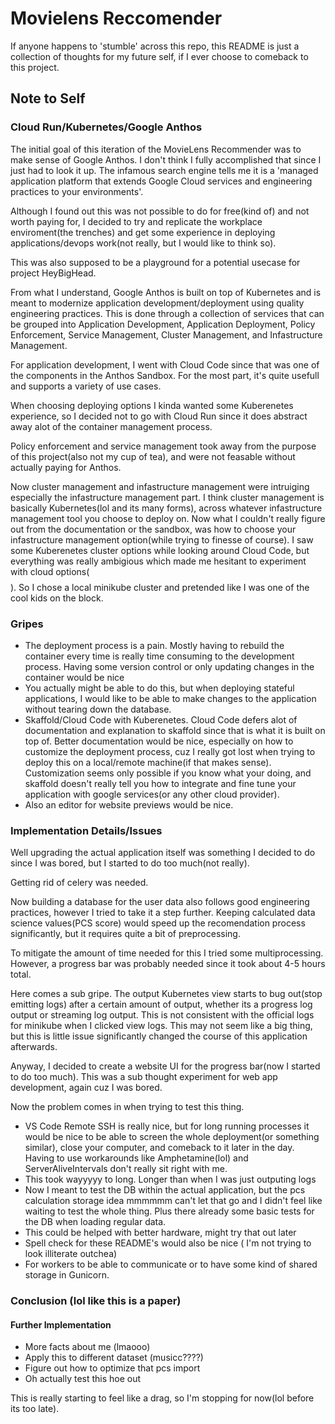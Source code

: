 # Movielens Reccomender
If anyone happens to 'stumble' across this repo, this README is just a collection of thoughts for my future self, if I ever choose to comeback to this project. 
## Note to Self

### Cloud Run/Kubernetes/Google Anthos
The initial goal of this iteration of the MovieLens Recommender was to make sense of Google Anthos. I don't think I fully accomplished that since I just had to look it up. The infamous search engine tells me it is a 'managed application platform that extends Google Cloud services and engineering practices to your environments'. 

Although I found out this was not possible to do for free(kind of) and not worth paying for, I decided to try and replicate the workplace enviroment(the trenches) and get some experience in deploying applications/devops work(not really, but I would like to think so).

This was also supposed to be a playground for a potential usecase for project HeyBigHead. 

From what I understand, Google Anthos is built on top of Kubernetes and is meant to modernize application development/deployment using quality engineering practices. This is done through a collection of services that can be grouped into Application Development, Application Deployment, Policy Enforcement, Service Management, Cluster Management, and Infastructure Management. 

For application development, I went with Cloud Code since that was one of the components in the Anthos Sandbox. For the most part, it's quite usefull and supports a variety of use cases.

When choosing deploying options I kinda wanted some Kuberenetes experience, so I decided not to go with Cloud Run since it does abstract away alot of the container management process. 

Policy enforcement and service management took away from the purpose of this project(also not my cup of tea), and were not feasable without actually paying for Anthos.

Now cluster management and infastructure management were intruiging especially the infastructure management part. I think cluster management is basically Kubernetes(lol and its many forms), across whatever infastructure management tool you choose to deploy on. Now what I couldn't really figure out from the documentation or the sandbox, was how to choose your infastructure management option(while trying to finesse of course). I saw some Kuberenetes cluster options while looking around Cloud Code, but everything was really ambigious which made me hesitant to experiment with cloud options($$$$). So I chose a local minikube cluster and pretended like I was one of the cool kids on the block.


### Gripes
- The deployment process is a pain. Mostly having to rebuild the container every time is really time consuming to the development process. Having some version control or only updating changes in the container would be nice
- You actually might be able to do this, but when deploying stateful applications, I would like to be able to make changes to the application without tearing down the database.
- Skaffold/Cloud Code with Kuberenetes. Cloud Code defers alot of documentation and explanation to skaffold since that is what it is built on top of. Better documentation would be nice, especially on how to customize the deployment process, cuz I really got lost when trying to deploy this on a local/remote machine(if that makes sense). Customization seems only possible if you know what your doing, and skaffold doesn't really tell you how to integrate and fine tune your application with google services(or any other cloud provider).
- Also an editor for website previews would be nice.

### Implementation Details/Issues

Well upgrading the actual application itself was something I decided to do since I was bored, but I started to do too much(not really). 

Getting rid of celery was needed.

Now building a database for the user data also follows good engineering practices, however I tried to take it a step further. Keeping calculated data science values(PCS score) would speed up the recomendation process significantly, but it requires quite a bit of preprocessing.

To mitigate the amount of time needed for this I tried some multiprocessing. However, a progress bar was probably needed since it took about 4-5 hours total.

Here comes a sub gripe. The output Kubernetes view starts to bug out(stop emitting logs) after a certain amount of output, whether its a progress log output or streaming log output. This is not consistent with the official logs for minikube when I clicked view logs. This may not seem like a big thing, but this is little issue significantly changed the course of this application afterwards.

Anyway, I decided to create a website UI for the progress bar(now I started to do too much). This was a sub thought experiment for web app development, again cuz I was bored.

Now the problem comes in when trying to test this thing.

- VS Code Remote SSH is really nice, but for long running processes it would be nice to be able to screen the whole deployment(or something similar), close your computer, and comeback to it later in the day. Having to use workarounds like Amphetamine(lol) and ServerAliveIntervals don't really sit right with me.
- This took wayyyyy to long. Longer than when I was just outputing logs
- Now I meant to test the DB within the actual application, but the pcs calculation storage idea mmmmmm can't let that go and I didn't feel like waiting to test the whole thing. Plus there already some basic tests for the DB when loading regular data.
- This could be helped with better hardware, might try that out later
- Spell check for these README's would also be nice ( I'm not trying to look illiterate outchea)
- For workers to be able to communicate or to have some kind of shared storage in Gunicorn.



### Conclusion (lol like this is a paper)

#### Further Implementation
- More facts about me (lmaooo)
- Apply this to different dataset (musicc????)
- Figure out how to optimize that pcs import
- Oh actually test this hoe out

This is really starting to feel like a drag, so I'm stopping for now(lol before its too late). 


